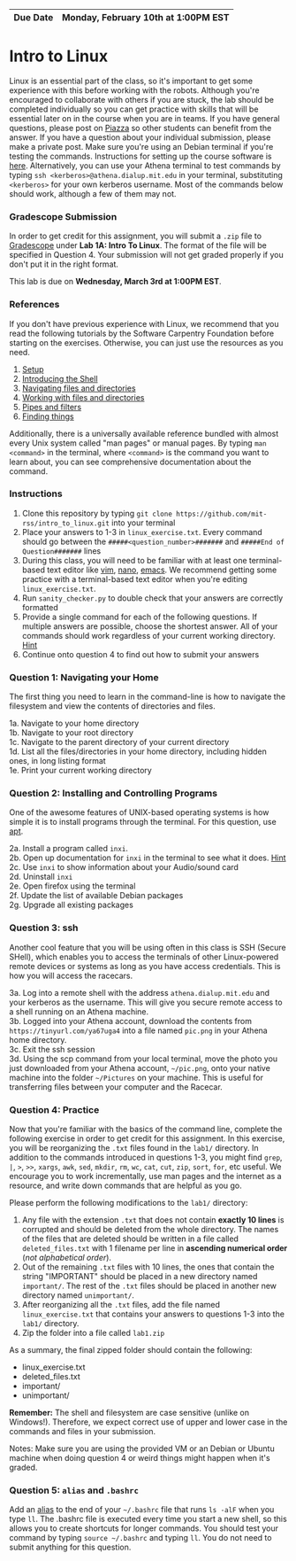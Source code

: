 
| **Due Date**  | **Monday, February 10th at 1:00PM EST**     |
|---------------|---------------------------------------------|

# Intro to Linux
Linux is an essential part of the class, so it's important to get some
experience with this before working with the robots. Although you're
encouraged to collaborate with others if you are stuck, the lab should
be completed individually so you can get practice with skills that
will be essential later on in the course when you are in teams. If you
have general questions, please post on
[Piazza](http://piazza.com/mit/spring2020/614116405) so other students
can benefit from the answer. If you have a question about your
individual submission, please make a private post. Make sure you're
using an Debian terminal if you're testing the commands. Instructions
for setting up the course software is
[here](https://github.com/mit-rss/base_installation). Alternatively,
you can use your Athena terminal to test commands by typing `ssh
<kerberos>@athena.dialup.mit.edu` in your terminal, substituting
`<kerberos>` for your own kerberos username. Most of the commands below
should work, although a few of them may not.

### Gradescope Submission

In order to get credit for this assignment, you will submit a `.zip`
file to [Gradescope](https://www.gradescope.com/courses/87663) under
**Lab 1A: Intro To Linux**. The format of the file will be specified in
Question 4. Your submission will not get graded properly if you don't
put it in the right format.
          
This lab is due on **Wednesday, March 3rd at 1:00PM EST**.

### References
If you don't have previous experience with Linux, we recommend that
you read the following tutorials by the Software Carpentry Foundation
before starting on the exercises. Otherwise, you can just use the
resources as you need.
1. [Setup](https://swcarpentry.github.io/shell-novice/setup.html)
2. [Introducing the Shell](https://swcarpentry.github.io/shell-novice/01-intro/)
3. [Navigating files and directories](https://swcarpentry.github.io/shell-novice/02-filedir/)
4. [Working with files and directories](https://swcarpentry.github.io/shell-novice/03-create/)
5. [Pipes and filters](https://swcarpentry.github.io/shell-novice/04-pipefilter/)
6. [Finding things](https://swcarpentry.github.io/shell-novice/07-find/)

Additionally, there is a universally available reference bundled with
almost every Unix system called "man pages" or manual pages. By typing
`man <command>` in the terminal, where `<command>` is the command you
want to learn about, you can see comprehensive documentation about the
command.

### Instructions
1. Clone this repository by typing `git clone
   https://github.com/mit-rss/intro_to_linux.git` into your terminal
2. Place your answers to 1-3 in `linux_exercise.txt`. Every command
   should go between the `#####<question_number>#######` and `#####End
   of Question#######` lines
3. During this class, you will need to be familiar with at least one
   terminal-based text editor like [vim](https://www.vim.org/),
   [nano](https://www.nano-editor.org/),
   [emacs](https://www.gnu.org/software/emacs/). We recommend getting
   some practice with a terminal-based text editor when you're editing
   `linux_exercise.txt`.
4. Run `sanity_checker.py` to double check that your answers are
   correctly formatted
5. Provide a single command for each of the following questions. If
   multiple answers are possible, choose the shortest answer. All of
   your commands should work regardless of your current working
   directory. [Hint](https://www.gnu.org/software/bash/manual/html_node/Tilde-Expansion.html)
6. Continue onto question 4 to find out how to submit your answers

### Question 1: Navigating your Home
The first thing you need to learn in the command-line is how to
navigate the filesystem and view the contents of directories and
files.

1a. Navigate to your home directory  
1b. Navigate to your root directory  
1c. Navigate to the parent directory of your current directory  
1d. List all the files/directories in your home directory, including hidden ones, in long listing format  
1e. Print your current working directory  
### Question 2: Installing and Controlling Programs
One of the awesome features of UNIX-based operating systems is how simple it is to install programs through the terminal. For this question, use [apt](https://help.ubuntu.com/lts/serverguide/apt.html.en).   

2a. Install a program called `inxi`.  
2b. Open up documentation for `inxi` in the terminal to see what it does. [Hint](https://en.wikipedia.org/wiki/Man_page)  
2c. Use `inxi` to show information about your Audio/sound card  
2d. Uninstall `inxi`  
2e. Open firefox using the terminal  
2f. Update the list of available Debian packages  
2g. Upgrade all existing packages  

### Question 3: ssh
Another cool feature that you will be using often in this class is SSH
(Secure SHell), which enables you to access the terminals of other
Linux-powered remote devices or systems as long as you have access
credentials. This is how you will access the racecars.

3a. Log into a remote shell with the address `athena.dialup.mit.edu` and your kerberos as the username. This will give you secure remote access to a shell running on an Athena machine.  
3b. Logged into your Athena account, download the contents from `https://tinyurl.com/ya67uga4` into a file named `pic.png` in your Athena home directory.  
3c. Exit the ssh session      
3d. Using the scp command from your local terminal, move the photo you just downloaded from your Athena account, `~/pic.png`, onto your native machine into the folder `~/Pictures` on your machine. This is useful for transferring files between your computer and the Racecar.

### Question 4: Practice  
Now that you're familiar with the basics of the command line, complete the following exercise in order to get credit for this assignment. In this exercise, you will be reorganizing the `.txt` files found in the `lab1/` directory. In addition to the commands introduced in questions 1-3, you might find `grep`, `|`, `>`, `>>`, `xargs`, `awk`, `sed`, `mkdir`, `rm`, `wc`, `cat`, `cut`, `zip`, `sort`, `for`, etc useful. We encourage you to work incrementally, use man pages and the internet as a resource, and write down commands that are helpful as you go. 

Please perform the following modifications to the `lab1/` directory:

1. Any file with the extension `.txt` that does not contain **exactly 10 lines** is corrupted and should be deleted from the whole directory. The names of the files that are deleted should be written in a file called `deleted_files.txt` with 1 filename per line in **ascending numerical order** (_not alphabetical order_).   
2. Out of the remaining `.txt` files with 10 lines, the ones that contain the string "IMPORTANT" should be placed in a new directory named `important/`. The rest of the `.txt` files should be placed in another new directory named `unimportant/`.   
3. After reorganizing all the `.txt` files, add the file named `linux_exercise.txt` that contains your answers to questions 1-3 into the `lab1/` directory.
4. Zip the folder into a file called `lab1.zip`

As a summary, the final zipped folder should contain the following:  

* linux\_exercise.txt  
* deleted\_files.txt  
* important/  
* unimportant/  

**Remember:** The shell and filesystem are case sensitive (unlike on Windows!).
Therefore, we expect correct use of upper and lower case in the commands and
files in your submission.

Notes: Make sure you are using the provided VM or an Debian or Ubuntu
machine when doing question 4 or weird things might happen when it's
graded.

### Question 5: `alias` and `.bashrc`
Add an [alias](http://www.linfo.org/alias.html) to the end of your
`~/.bashrc` file that runs `ls -alF` when you type `ll`. The .bashrc
file is executed every time you start a new shell, so this allows you
to create shortcuts for longer commands. You should test your command
by typing `source ~/.bashrc` and typing `ll`. You do not need to
submit anything for this question.
